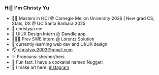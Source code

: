 ### Hi👋 I'm Christy Yu 

- 👩‍🎓 Masters in HCI @ Carnegie Mellon University 2026 | New grad CS, Stats, DS @ UC Santa Barbara 2025
- 🔗 christyyu.me
- 📱 UIUX Design Intern @ Dawdle app
- 👩🏻‍💻 Prev SWE intern @ Lorentz Solution
- 🌱 currently learning web dev and UI/UX design
- 📫 christyyu2003@gmail.com
- ✨ Pronouns: she/her/hers
- 🦜 Fun fact: I have a cockatiel named Nugget!
- 🎨 I make art here: [instagram](https://www.instagram.com/qwistaycat/)
